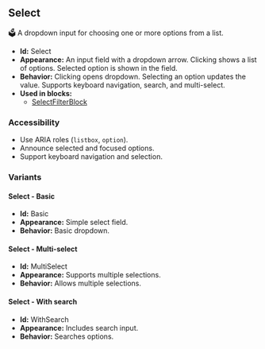 ## Select
🗳️ A dropdown input for choosing one or more options from a list.
- **Id:** Select
- **Appearance:** An input field with a dropdown arrow. Clicking shows a list of options. Selected option is shown in the field.
- **Behavior:** Clicking opens dropdown. Selecting an option updates the value. Supports keyboard navigation, search, and multi-select.
- **Used in blocks:**
  - [SelectFilterBlock](../blocks/SelectFilterBlock.md)
### Accessibility
- Use ARIA roles (`listbox`, `option`).
- Announce selected and focused options.
- Support keyboard navigation and selection.

### Variants
#### Select - **Basic**
- **Id:** Basic
- **Appearance:** Simple select field.
- **Behavior:** Basic dropdown.
#### Select - **Multi-select**
- **Id:** MultiSelect
- **Appearance:** Supports multiple selections.
- **Behavior:** Allows multiple selections.
#### Select - **With search**
- **Id:** WithSearch
- **Appearance:** Includes search input.
- **Behavior:** Searches options.
